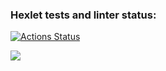 ### Hexlet tests and linter status:
[![Actions Status](https://github.com/GICK00/frontend-project-44/workflows/hexlet-check/badge.svg)](https://github.com/GICK00/frontend-project-44/actions)

<a href="https://codeclimate.com/github/GICK00/frontend-project-44/maintainability"><img src="https://api.codeclimate.com/v1/badges/74820a1f2209c3c5586b/maintainability" /></a>
